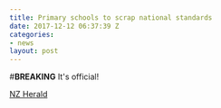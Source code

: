 ```yaml
---
title: Primary schools to scrap national standards
date: 2017-12-12 06:37:39 Z
categories:
- news
layout: post
---
```


#**BREAKING** It's official!

[NZ Herald](http://www.nzherald.co.nz/nz/news/article.cfm?c_id=1&objectid=11958067)

